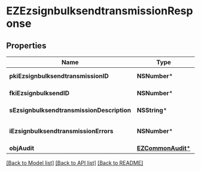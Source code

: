 # EZEzsignbulksendtransmissionResponse

## Properties
Name | Type | Description | Notes
------------ | ------------- | ------------- | -------------
**pkiEzsignbulksendtransmissionID** | **NSNumber*** | The unique ID of the Ezsignbulksendtransmission | 
**fkiEzsignbulksendID** | **NSNumber*** | The unique ID of the Ezsignbulksend | 
**sEzsignbulksendtransmissionDescription** | **NSString*** | The description of the Ezsignbulksendtransmission | 
**iEzsignbulksendtransmissionErrors** | **NSNumber*** | The number of errors during the Ezsignbulksendtransmission | 
**objAudit** | [**EZCommonAudit***](EZCommonAudit.md) |  | 

[[Back to Model list]](../README.md#documentation-for-models) [[Back to API list]](../README.md#documentation-for-api-endpoints) [[Back to README]](../README.md)


